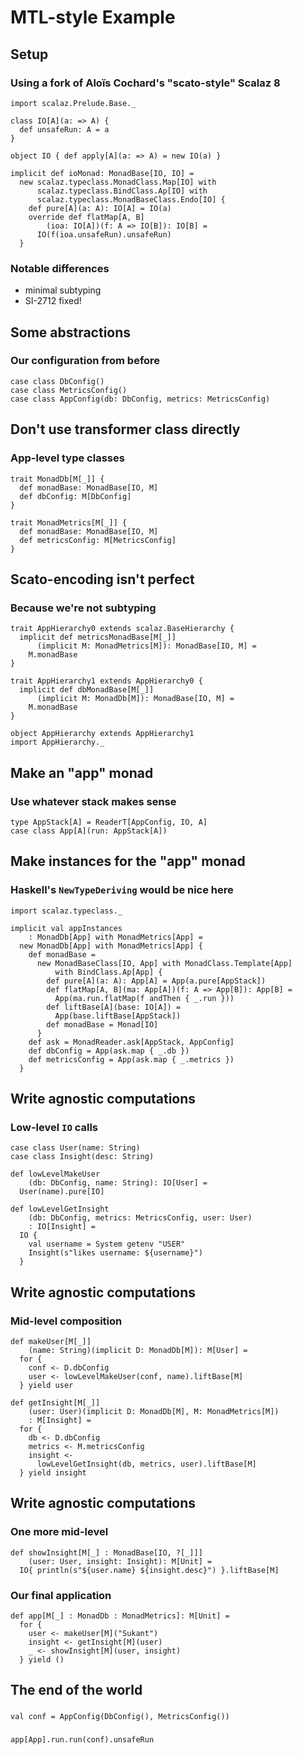 # MTL-style Example

## Setup

### Using a fork of Aloïs Cochard's "scato-style" Scalaz 8

```tut:silent
import scalaz.Prelude.Base._
```

```tut:invisible
class IO[A](a: => A) {
  def unsafeRun: A = a
}

object IO { def apply[A](a: => A) = new IO(a) }

implicit def ioMonad: MonadBase[IO, IO] =
  new scalaz.typeclass.MonadClass.Map[IO] with
      scalaz.typeclass.BindClass.Ap[IO] with
      scalaz.typeclass.MonadBaseClass.Endo[IO] {
    def pure[A](a: A): IO[A] = IO(a)
    override def flatMap[A, B]
        (ioa: IO[A])(f: A => IO[B]): IO[B] =
      IO(f(ioa.unsafeRun).unsafeRun)
  }
```

### Notable differences

- minimal subtyping
- SI-2712 fixed!

## Some abstractions

### Our configuration from before

```tut:silent
case class DbConfig()
case class MetricsConfig()
case class AppConfig(db: DbConfig, metrics: MetricsConfig)
```

## Don't use transformer class directly

### App-level type classes

```tut:silent
trait MonadDb[M[_]] {
  def monadBase: MonadBase[IO, M]
  def dbConfig: M[DbConfig]
}

trait MonadMetrics[M[_]] {
  def monadBase: MonadBase[IO, M]
  def metricsConfig: M[MetricsConfig]
}
```

## Scato-encoding isn't perfect

### Because we're not subtyping

```tut:silent
trait AppHierarchy0 extends scalaz.BaseHierarchy {
  implicit def metricsMonadBase[M[_]]
      (implicit M: MonadMetrics[M]): MonadBase[IO, M] =
    M.monadBase
}

trait AppHierarchy1 extends AppHierarchy0 {
  implicit def dbMonadBase[M[_]]
      (implicit M: MonadDb[M]): MonadBase[IO, M] =
    M.monadBase
}

object AppHierarchy extends AppHierarchy1
import AppHierarchy._
```

## Make an "app" monad

### Use whatever stack makes sense

```tut:silent
type AppStack[A] = ReaderT[AppConfig, IO, A]
case class App[A](run: AppStack[A])
```

## Make instances for the "app" monad

### Haskell's `NewTypeDeriving` would be nice here

```tut:invisible
import scalaz.typeclass._
```

```tut:silent
implicit val appInstances
    : MonadDb[App] with MonadMetrics[App] =
  new MonadDb[App] with MonadMetrics[App] {
    def monadBase =
      new MonadBaseClass[IO, App] with MonadClass.Template[App]
          with BindClass.Ap[App] {
        def pure[A](a: A): App[A] = App(a.pure[AppStack])
        def flatMap[A, B](ma: App[A])(f: A => App[B]): App[B] =
          App(ma.run.flatMap(f andThen { _.run }))
        def liftBase[A](base: IO[A]) =
          App(base.liftBase[AppStack])
        def monadBase = Monad[IO]
      }
    def ask = MonadReader.ask[AppStack, AppConfig]
    def dbConfig = App(ask.map { _.db })
    def metricsConfig = App(ask.map { _.metrics })
  }
```

## Write agnostic computations

### Low-level `IO` calls

```tut:silent
case class User(name: String)
case class Insight(desc: String)

def lowLevelMakeUser
    (db: DbConfig, name: String): IO[User] =
  User(name).pure[IO]

def lowLevelGetInsight
    (db: DbConfig, metrics: MetricsConfig, user: User)
    : IO[Insight] =
  IO {
    val username = System getenv "USER"
    Insight(s"likes username: ${username}")
  }
```

## Write agnostic computations

### Mid-level composition

```tut:silent
def makeUser[M[_]]
    (name: String)(implicit D: MonadDb[M]): M[User] =
  for {
    conf <- D.dbConfig
    user <- lowLevelMakeUser(conf, name).liftBase[M]
  } yield user

def getInsight[M[_]]
    (user: User)(implicit D: MonadDb[M], M: MonadMetrics[M])
    : M[Insight] =
  for {
    db <- D.dbConfig
    metrics <- M.metricsConfig
    insight <-
      lowLevelGetInsight(db, metrics, user).liftBase[M]
  } yield insight
```

## Write agnostic computations

### One more mid-level

```tut:silent
def showInsight[M[_] : MonadBase[IO, ?[_]]]
    (user: User, insight: Insight): M[Unit] =
  IO{ println(s"${user.name} ${insight.desc}") }.liftBase[M]
```

### Our final application

```tut:silent
def app[M[_] : MonadDb : MonadMetrics]: M[Unit] =
  for {
    user <- makeUser[M]("Sukant")
    insight <- getInsight[M](user)
    _ <- showInsight[M](user, insight)
  } yield ()
```

## The end of the world

###

```tut:silent
val conf = AppConfig(DbConfig(), MetricsConfig())
```

###

```tut
app[App].run.run(conf).unsafeRun
```

